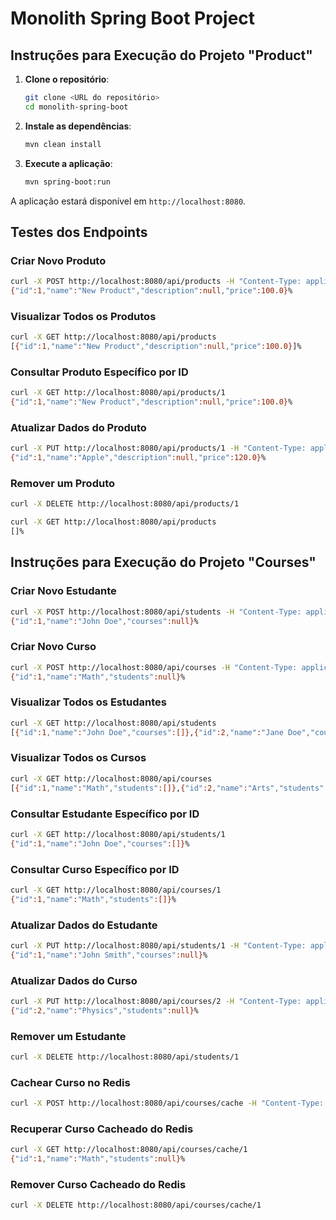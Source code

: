 
# Monolith Spring Boot Project

## Instruções para Execução do Projeto "Product"

1. **Clone o repositório**:
    ```sh
    git clone <URL do repositório>
    cd monolith-spring-boot
    ```

2. **Instale as dependências**:
    ```sh
    mvn clean install
    ```

3. **Execute a aplicação**:
    ```sh
    mvn spring-boot:run
    ```

A aplicação estará disponível em `http://localhost:8080`.

## Testes dos Endpoints

### Criar Novo Produto
```sh
curl -X POST http://localhost:8080/api/products -H "Content-Type: application/json" -d '{"name": "New Product", "price": 100.0}'
{"id":1,"name":"New Product","description":null,"price":100.0}%
```

### Visualizar Todos os Produtos
```sh
curl -X GET http://localhost:8080/api/products
[{"id":1,"name":"New Product","description":null,"price":100.0}]%
```

### Consultar Produto Específico por ID
```sh
curl -X GET http://localhost:8080/api/products/1
{"id":1,"name":"New Product","description":null,"price":100.0}% 
```

### Atualizar Dados do Produto
```sh
curl -X PUT http://localhost:8080/api/products/1 -H "Content-Type: application/json" -d '{"name": "Apple", "price": 120.0}'
{"id":1,"name":"Apple","description":null,"price":120.0}%
```

### Remover um Produto
```sh
curl -X DELETE http://localhost:8080/api/products/1
```

```sh
curl -X GET http://localhost:8080/api/products
[]%
```

## Instruções para Execução do Projeto "Courses"

### Criar Novo Estudante
```sh
curl -X POST http://localhost:8080/api/students -H "Content-Type: application/json" -d '{"name": "John Doe"}'
{"id":1,"name":"John Doe","courses":null}%
```

### Criar Novo Curso
```sh
curl -X POST http://localhost:8080/api/courses -H "Content-Type: application/json" -d '{"name": "Math"}'
{"id":1,"name":"Math","students":null}%
```

### Visualizar Todos os Estudantes
```sh
curl -X GET http://localhost:8080/api/students
[{"id":1,"name":"John Doe","courses":[]},{"id":2,"name":"Jane Doe","courses":[]}]%
```

### Visualizar Todos os Cursos
```sh
curl -X GET http://localhost:8080/api/courses
[{"id":1,"name":"Math","students":[]},{"id":2,"name":"Arts","students":[]}]%
```

### Consultar Estudante Específico por ID
```sh
curl -X GET http://localhost:8080/api/students/1
{"id":1,"name":"John Doe","courses":[]}%
```

### Consultar Curso Específico por ID
```sh
curl -X GET http://localhost:8080/api/courses/1
{"id":1,"name":"Math","students":[]}%
```

### Atualizar Dados do Estudante
```sh
curl -X PUT http://localhost:8080/api/students/1 -H "Content-Type: application/json" -d '{"name": "John Smith"}'
{"id":1,"name":"John Smith","courses":null}%
```

### Atualizar Dados do Curso
```sh
curl -X PUT http://localhost:8080/api/courses/2 -H "Content-Type: application/json" -d '{"name": "Physics"}'
{"id":2,"name":"Physics","students":null}%
```

### Remover um Estudante
```sh
curl -X DELETE http://localhost:8080/api/students/1
```

### Cachear Curso no Redis
```sh
curl -X POST http://localhost:8080/api/courses/cache -H "Content-Type: application/json" -d '{"id": 1, "name": "Math"}'
```

### Recuperar Curso Cacheado do Redis
```sh
curl -X GET http://localhost:8080/api/courses/cache/1
{"id":1,"name":"Math","students":null}%
```

### Remover Curso Cacheado do Redis
```sh
curl -X DELETE http://localhost:8080/api/courses/cache/1
```
